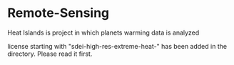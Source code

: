# Remote-Sensing
Heat Islands is project in which planets warming data is analyzed

license starting with "sdei-high-res-extreme-heat-" has been added in the directory. Please read it first.
